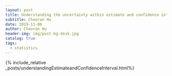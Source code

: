 ```yaml
---
layout: post
title: Understanding the uncertainty within estimate and confidence interval
subtitle: Chaoran Hu
date: 2019-11-06
author: Chaoran Hu
header-img: img/post-bg-desk.jpg
catalog: true
tags:
  - statistics
---
```


{% include_relative _posts/understandingEstimateandConfidenceInterval.html%}
